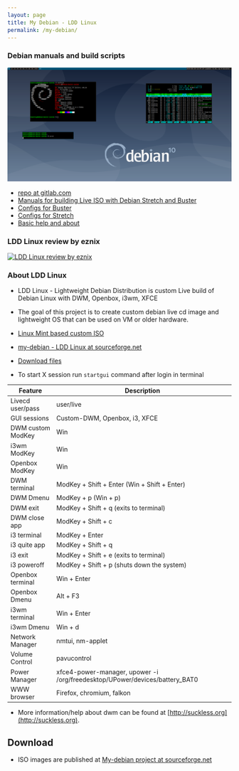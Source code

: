 ```yaml
---
layout: page
title: My Debian - LDD Linux
permalink: /my-debian/
---
```


### Debian manuals and build scripts

![Debian Buster DWM screenshot](/assets/images/debian-buster-dwm-scrot.png)
* [repo at gitlab.com](https://gitlab.com/jacekkowalczyk82/my-debian)
* [Manuals for building Live ISO with Debian Stretch and Buster](https://gitlab.com/jacekkowalczyk82/my-debian/blob/master/debian-stable-readme.md)
* [Configs for Buster](https://gitlab.com/jacekkowalczyk82/my-debian/tree/master/live-build-buster/config)
* [Configs for Stretch](https://gitlab.com/jacekkowalczyk82/my-debian/tree/master/live-build-stretch/config)
* [Basic help and about](https://gitlab.com/jacekkowalczyk82/my-debian/blob/master/live-build-buster/about.md)

### LDD Linux review by eznix

[![LDD Linux review by eznix](https://img.youtube.com/vi/41qfbof_0nQ/0.jpg)](https://www.youtube.com/watch?v=41qfbof_0nQ)

### About LDD Linux 

* LDD Linux - Lightweight Debian Distribution is custom Live build of Debian Linux with DWM, Openbox, i3wm, XFCE 
* The goal of this project is to create custom debian live cd image and lightweight OS that can be used on VM or older hardware. 
* [Linux Mint based custom ISO](https://sourceforge.net/projects/my-debian/files/my-mint-dwm-openbox-i3-xfce/)

* [my-debian - LDD Linux at sourceforge.net](https://sourceforge.net/projects/my-debian/)
* [Download files](https://sourceforge.net/projects/my-debian/files/live-buster-dwm-openbox-i3-xfce/)
* To start X session run `startgui` command after login in terminal 



|Feature           |Description                                                                         |
|------------------|------------------------------------------------------------------------------------|
|Livecd user/pass  |user/live                                                                           |
|GUI sessions      |Custom-DWM, Openbox, i3, XFCE                                                       |
|DWM custom ModKey |Win                                                                                 |
|i3wm ModKey       |Win                                                                                 |
|Openbox ModKey    |Win                                                                                 |
|DWM terminal      |ModKey + Shift + Enter (Win + Shift + Enter)                                        |
|DWM Dmenu         |ModKey + p (Win + p)                                                                |
|DWM exit          |ModKey + Shift + q (exits to terminal)                                              |
|DWM close app     |ModKey + Shift + c                                                                  |
|i3 terminal       |ModKey + Enter                                                                      |
|i3 quite app      |ModKey + Shift + q                                                                  |
|i3 exit           |ModKey + Shift + e (exits to terminal)                                              |
|i3 poweroff       |ModKey + Shift + p (shuts down the system)                                          |
|Openbox terminal  |Win + Enter                                                                         |
|Openbox Dmenu     |Alt + F3                                                                            |
|i3wm terminal     |Win + Enter                                                                         |
|i3wm Dmenu        |Win + d                                                                             |
|Network Manager   |nmtui, nm-applet                                                                    |
|Volume Control    |pavucontrol                                                                         |
|Power Manager     |xfce4-power-manager, upower -i /org/freedesktop/UPower/devices/battery_BAT0         |
|WWW browser       |Firefox, chromium, falkon                                                           |


* More information/help about dwm can be found at [http://suckless.org](http://suckless.org).



## Download

* ISO images are published at [My-debian project at sourceforge.net](https://sourceforge.net/projects/my-debian/files/live-buster-dwm-openbox-i3-xfce/)





